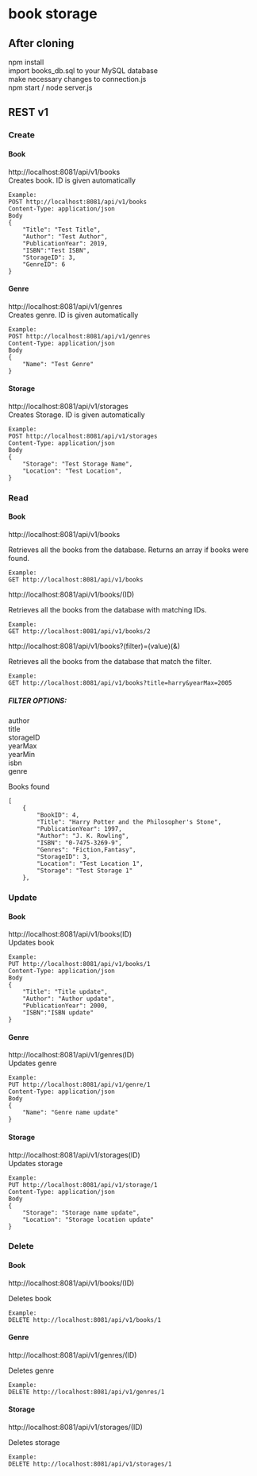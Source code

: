# book storage

## After cloning
npm install <br>
import books_db.sql to your MySQL database <br>
make necessary changes to connection.js <br>
npm start / node server.js

## REST v1

### Create

#### Book

http://localhost:8081/api/v1/books <br>
Creates book. ID is given automatically

```
Example:
POST http://localhost:8081/api/v1/books
Content-Type: application/json
Body
{
	"Title": "Test Title",
	"Author": "Test Author",
	"PublicationYear": 2019,
	"ISBN":"Test ISBN",
	"StorageID": 3,
	"GenreID": 6
}
```

#### Genre

http://localhost:8081/api/v1/genres <br>
Creates genre. ID is given automatically

```
Example:
POST http://localhost:8081/api/v1/genres
Content-Type: application/json
Body
{
	"Name": "Test Genre"
}
```

#### Storage

http://localhost:8081/api/v1/storages <br>
Creates Storage. ID is given automatically

```
Example:
POST http://localhost:8081/api/v1/storages
Content-Type: application/json
Body
{
	"Storage": "Test Storage Name",
	"Location": "Test Location",
}
```

### Read

#### Book

http://localhost:8081/api/v1/books <br>

Retrieves all the books from the database. Returns an array if books were found.

```
Example:
GET http://localhost:8081/api/v1/books
```

http://localhost:8081/api/v1/books/(ID) <br>

Retrieves all the books from the database with matching IDs. 

```
Example:
GET http://localhost:8081/api/v1/books/2
```

http://localhost:8081/api/v1/books?(filter)=(value)(&) <br>

Retrieves all the books from the database that match the filter. 

```
Example:
GET http://localhost:8081/api/v1/books?title=harry&yearMax=2005
```
##### FILTER OPTIONS:
author <br>
title <br>
storageID <br>
yearMax <br>
yearMin <br>
isbn <br>
genre <br>

Books found

```
[
    {
        "BookID": 4,
        "Title": "Harry Potter and the Philosopher's Stone",
        "PublicationYear": 1997,
        "Author": "J. K. Rowling",
        "ISBN": "0-7475-3269-9",
        "Genres": "Fiction,Fantasy",
        "StorageID": 3,
        "Location": "Test Location 1",
        "Storage": "Test Storage 1"
    },
```

### Update

#### Book

http://localhost:8081/api/v1/books(ID) <br>
Updates book

```
Example:
PUT http://localhost:8081/api/v1/books/1
Content-Type: application/json
Body
{
	"Title": "Title update",
	"Author": "Author update",
	"PublicationYear": 2000,
	"ISBN":"ISBN update"
}
```
#### Genre

http://localhost:8081/api/v1/genres(ID) <br>
Updates genre

```
Example:
PUT http://localhost:8081/api/v1/genre/1
Content-Type: application/json
Body
{
	"Name": "Genre name update"
}
```

#### Storage

http://localhost:8081/api/v1/storages(ID) <br>
Updates storage

```
Example:
PUT http://localhost:8081/api/v1/storage/1
Content-Type: application/json
Body
{
	"Storage": "Storage name update",
	"Location": "Storage location update"
}
```

### Delete

#### Book

http://localhost:8081/api/v1/books/(ID) <br>

Deletes book

```
Example:
DELETE http://localhost:8081/api/v1/books/1
```
#### Genre

http://localhost:8081/api/v1/genres/(ID) <br>

Deletes genre

```
Example:
DELETE http://localhost:8081/api/v1/genres/1
```

#### Storage

http://localhost:8081/api/v1/storages/(ID) <br>

Deletes storage

```
Example:
DELETE http://localhost:8081/api/v1/storages/1
```
